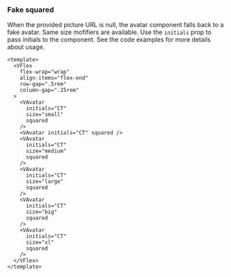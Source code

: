 ### Fake squared

When the provided picture URL is null, the avatar component
falls back to a fake avatar. Same size mofifiers are available.
Use the `initials` prop to pass initials to the component.
See the code examples for more details about usage.

<!--code-->

```vue
<template>
  <VFlex
    flex-wrap="wrap"
    align-items="flex-end"
    row-gap=".5rem"
    column-gap=".25rem"
  >
    <VAvatar
      initials="CT"
      size="small"
      squared
    />
    <VAvatar initials="CT" squared />
    <VAvatar
      initials="CT"
      size="medium"
      squared
    />
    <VAvatar
      initials="CT"
      size="large"
      squared
    />
    <VAvatar
      initials="CT"
      size="big"
      squared
    />
    <VAvatar
      initials="CT"
      size="xl"
      squared
    />
  </VFlex>
</template>
```

<!--/code-->

<!--example-->

<VFlex flex-wrap="wrap" align-items="flex-end" row-gap=".5rem" column-gap=".25rem">
  <VAvatar initials="CT" size="small" squared />
  <VAvatar initials="CT" squared />
  <VAvatar initials="CT" size="medium" squared />
  <VAvatar initials="CT" size="large" squared />
  <VAvatar initials="CT" size="big" squared />
  <VAvatar initials="CT" size="xl" squared />
</VFlex>

<!--/example-->
